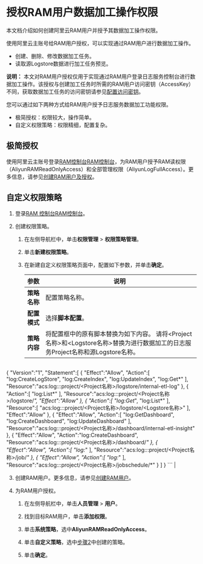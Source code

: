 # 授权RAM用户数据加工操作权限

本文档介绍如何创建阿里云RAM用户并授予其数据加工操作权限。

使用阿里云主账号给RAM用户授权，可以实现通过RAM用户进行数据加工操作。

-   创建、删除、修改数据加工任务。
-   读取源Logstore数据进行加工任务预览。

**说明：** 本文对RAM用户授权仅用于实现通过RAM用户登录日志服务控制台进行数据加工操作。该授权与创建加工任务时所需的RAM用户访问密钥（AccessKey）不同，获取数据加工任务的访问密钥请参见[配置访问密钥](/cn.zh-CN/数据加工/配置访问授权/配置访问密钥.md)。

您可以通过如下两种方式给RAM用户授予日志服务数据加工功能权限。

-   极简授权：权限较大，操作简单。
-   自定义权限策略：权限精细，配置复杂。

## 极简授权

使用阿里云主账号登录[RAM控制台](https://ram.console.aliyun.com/)[RAM控制台](https://partners-intl.console.aliyun.com/#/ram)，为RAM用户授予RAM读权限（AliyunRAMReadOnlyAccess）和全部管理权限（AliyunLogFullAccess）。更多信息，请参见[创建RAM用户及授权](/cn.zh-CN/开发指南/访问控制RAM/创建RAM用户及授权.md)。

## 自定义权限策略

1.  登录[RAM 控制台](https://ram.console.aliyun.com/)[RAM控制台](https://partners-intl.console.aliyun.com/#/ram)。

2.  创建权限策略。

    1.  在左侧导航栏中，单击**权限管理** \> **权限策略管理**。

    2.  单击**新建权限策略**。

    3.  在新建自定义权限策略页面中，配置如下参数，并单击**确定**。

        |参数|说明|
        |--|--|
        |**策略名称**|配置策略名称。|
        |**配置模式**|选择**脚本配置**。|
        |**策略内容**|将配置框中的原有脚本替换为如下内容。 请将<Project名称\>和<Logstore名称\>替换为进行数据加工的日志服务Project名称和源Logstore名称。

        ```
{
    "Version":"1",
    "Statement":[
        {
            "Effect":"Allow",
            "Action":[
                "log:CreateLogStore",
                "log:CreateIndex",
                "log:UpdateIndex",
                "log:Get*"
            ],
            "Resource":"acs:log:*:*:project/<Project名称>/logstore/internal-etl-log"
        },
        {
            "Action":[
                "log:List*"
            ],
            "Resource":"acs:log:*:*:project/<Project名称>/logstore/*",
            "Effect":"Allow"
        },
        {
            "Action":[
                "log:Get*",
                "log:List*"
            ],
            "Resource":[
                "acs:log:*:*:project/<Project名称>/logstore/<Logstore名称>"
            ],
            "Effect":"Allow"
        },
        {
            "Effect":"Allow",
            "Action":[
                "log:GetDashboard",
                "log:CreateDashboard",
                "log:UpdateDashboard"
            ],
            "Resource":"acs:log:*:*:project/<Project名称>/dashboard/internal-etl-insight"
        },
        {
            "Effect":"Allow",
            "Action":"log:CreateDashboard",
            "Resource":"acs:log:*:*:project/<Project名称>/dashboard/*"
        },
        {
            "Effect":"Allow",
            "Action":[
                "log:*"
            ],
            "Resource":"acs:log:*:*:project/<Project名称>/job/*"
        },
        {
            "Effect":"Allow",
            "Action":[
                "log:*"
            ],
            "Resource":"acs:log:*:*:project/<Project名称>/jobschedule/*"
        }
    ]
}
        ``` |

3.  创建RAM用户。更多信息，请参见[创建RAM用户](/cn.zh-CN/开发指南/访问控制RAM/创建RAM用户及授权.mdsection_wz1_e6j_bdy)。

4.  为RAM用户授权。

    1.  在左侧导航栏中，单击**人员管理** \> **用户**。

    2.  找到目标RAM用户，单击**添加权限**。

    3.  单击**系统策略**，选中**AliyunRAMReadOnlyAccess**。

    4.  单击**自定义策略**，选中[步骤2](#step_ztk_st8_z2e)中创建的策略。

    5.  单击**确定**。


